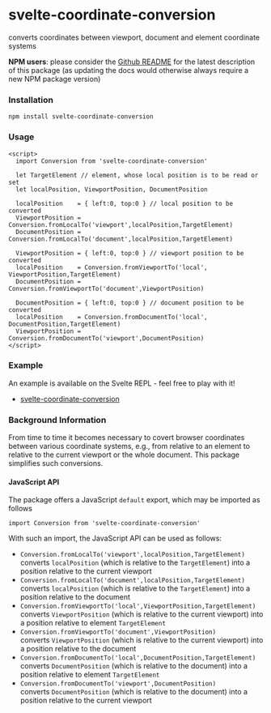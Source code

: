 # svelte-coordinate-conversion #

converts coordinates between viewport, document and element coordinate systems
 
**NPM users**: please consider the [Github README](https://github.com/rozek/svelte-viewport-info/blob/main/README.md) for the latest description of this package (as updating the docs would otherwise always require a new NPM package version)

### Installation ###

```
npm install svelte-coordinate-conversion
```

### Usage ###

```
<script>
  import Conversion from 'svelte-coordinate-conversion'

  let TargetElement // element, whose local position is to be read or set
  let localPosition, ViewportPosition, DocumentPosition
  
  localPosition    = { left:0, top:0 } // local position to be converted
  ViewportPosition = Conversion.fromLocalTo('viewport',localPosition,TargetElement)
  DocumentPosition = Conversion.fromLocalTo('document',localPosition,TargetElement)

  ViewportPosition = { left:0, top:0 } // viewport position to be converted
  localPosition    = Conversion.fromViewportTo('local',   ViewportPosition,TargetElement)
  DocumentPosition = Conversion.fromViewportTo('document',ViewportPosition)

  DocumentPosition = { left:0, top:0 } // document position to be converted
  localPosition    = Conversion.fromDocumentTo('local',   DocumentPosition,TargetElement)
  ViewportPosition = Conversion.fromDocumentTo('viewport',DocumentPosition)
</script>
```

### Example ###

An example is available on the Svelte REPL - feel free to play with it!

* [svelte-coordinate-conversion](https://svelte.dev/repl/269fa097ebfb4175990b129b25e9dafa)

### Background Information ###

From time to time it becomes necessary to covert browser coordinates between various coordinate systems, e.g., from relative to an element to relative to the current viewport or the whole document. This package simplifies such conversions.

#### JavaScript API ####

The package offers a JavaScript `default` export, which may be imported as follows

  `import Conversion from 'svelte-coordinate-conversion'`

With such an import, the JavaScript API can be used as follows:

* `Conversion.fromLocalTo('viewport',localPosition,TargetElement)`<br>converts `localPosition` (which is relative to the `TargetElement`) into a position relative to the current viewport
* `Conversion.fromLocalTo('document',localPosition,TargetElement)`<br>converts `localPosition` (which is relative to the `TargetElement`) into a position relative to the document
* `Conversion.fromViewportTo('local',ViewportPosition,TargetElement)`<br>converts `ViewportPosition` (which is relative to the current viewport) into a position relative to element `TargetElement`
* `Conversion.fromViewportTo('document',ViewportPosition)`<br>converts `ViewportPosition` (which is relative to the current viewport) into a position relative to the document
* `Conversion.fromDocumentTo('local',DocumentPosition,TargetElement)`<br>converts `DocumentPosition` (which is relative to the document) into a position relative to element `TargetElement`
* `Conversion.fromDocumentTo('viewport',DocumentPosition)`<br>converts `DocumentPosition` (which is relative to the document) into a position relative to the current viewport
